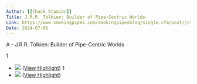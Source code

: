 ```yaml
---
Author: [[Chuck Stanion]]
Title: J.R.R. Tolkien: Builder of Pipe-Centric Worlds
Link: https://www.smokingpipes.com/smokingpipesblog/single.cfm/post/jrr-tolkien-builder-pipe-centric-worlds
Date: 2024-07-06
---
```

A - J.R.R. Tolkien: Builder of Pipe-Centric Worlds

1
- ![](https://assets.smokingpipes.com/images/blog/posts/2021-August/Tolkien/Tolkien_Study.jpg) ([View Highlight](https://read.readwise.io/read/01h81yp3w6677c1t17sd0egxxw))
1
- ![](https://assets.smokingpipes.com/images/blog/posts/2021-August/Tolkien/Tolkien_2.jpg) ([View Highlight](https://read.readwise.io/read/01h81ytrz47yws80czghwv4n76))
